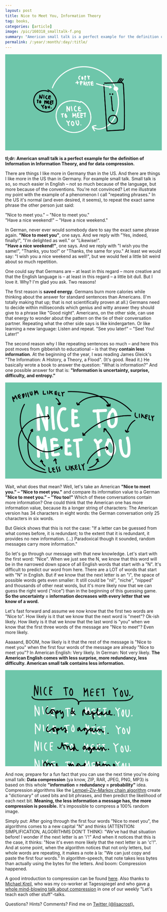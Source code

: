 ```yaml
---
layout: post
title: Nice to Meet You, Information Theory
tag: books,
categories: [article]
image: /pic/160318_smalltalk-f.png
summary: "American small talk is a perfect example for the definition of Information in Information Theory & for data compression."
permalink: /:year/:month/:day/:title/
---
```


![image](/pic/160318_smalltalk_1.png)

**tl;dr: American small talk is a perfect example for the definition of Information in Information Theory, and for data compression.**

There are things I like more in Germany than in the US. And there are things I like more in the US than in Germany. For example small talk. Small talk is so, so much easier in English – not so much because of the language, but more because of the conventions. You're not convinced? Let me illustrate my point with the example of a phenomenon I call "repeating phrases." In the US it's normal (and even desired, it seems), to repeat the exact same phrase the other person just said:

"Nice to meet you." – "Nice to meet you."<br>
"Have a nice weekend!" – "Have a nice weekend."

In German, never ever would somebody dare to say the exact same phrase again. **"Nice to meet you"**, one says. And we reply with "Yes, indeed, finally!", "I'm delighted as well." or "Likewise!".<br>
**"Have a nice weekend!"**, one says. And we reply with "I wish you the same!", "Thanks, you too!" or "Thanks, the same for you." At least we would say: "I wish you a nice weekend as well!", but we would feel a little bit weird about so much repetition.

One could say that Germans are – at least in this regard – more creative and that the English language is – at least in this regard – a little bit dull. But I love it. Why? I'm glad you ask. Two reasons!

The first reason is **saved energy**. Germans burn more calories while thinking about the answer for standard sentences than Americans. (I'm totally making that up; that is not scientifically proven at all.) Germans need to decide within milliseconds which genius and witty answer they should give to a phrase like "Good night". Americans, on the other side, can use that energy to wonder about the pattern on the tie of their conversation partner. Repeating what the other side says is like kindergarten. Or like learning a new language: Listen and repeat. "See you later!" – "See! You! Later!"

The second reason why I like repeating sentences so much – and here this post moves from gibberish to educational – is that they **contain less information**. At the beginning of the year, I was reading James Gleick's "The Information: A History, a Theory, a Flood". (It's good. Read it.) He basically wrote a book to answer the question: "What is information?" And one possible answer for that is: **"Information is uncertainty, surprise, difficulty, and entropy."**

![image](/pic/160318_smalltalk_2.png)

Wait, what does that mean? Well, let's take an American **"Nice to meet you." – "Nice to meet you."** and compare its information value to a German **"Nice to meet you." – "You too!"** Which of these conversations contain more information? One could think that the American one has more information value, because its a longer string of characters: The American version has 34 characters in eight words: the German conversation only 25 characters in six words.

But Gleick shows that this is not the case: "If a letter can be guessed from what comes before, it is redundant; to the extent that it is redundant, it provides no new information. (...) Paradoxical though it sounded, random messages carry more information."

So let's go through our message with that new knowledge. Let's start with the first word: "Nice". When we just see the N, we know that this word will be in the narrowed down space of all English words that start with a "N". It's difficult to predict our word from here. There are a LOT of words that start with "N" in English. But if we know that the next letter is an "i", the space of possible words gets even smaller: It still could be "nil", "niche", "nipped" and thousands of other neat words, but it's more likely now that we can guess the right word ("nice") than in the beginning of this guessing game. **So the uncertainty = information decreases with every letter that we know of a word.**

Let's fast forward and assume we now know that the first two words are "Nice to". How likely is it that we know that the next word is "meet"? Ok-ish likely. How likely is it that we know that the last word is "you" when we know that the first three words of the message are "Nice to meet"? Even more likely.

Aaaaand, BOOM, how likely is it that the rest of the message is "Nice to meet you" when the first four words of the message are already "Nice to meet you"? In American English: Very likely. In German: Not very likely. **The American English comes with less surprise, more redundancy, less difficulty. American small talk contains less information.**

![image](/pic/160318_smalltalk_3.png)

And now, prepare for a fun fact that you can use the next time you're doing small talk: **Data compression** (ya know, ZIP, RAR, JPEG, PNG, MP3) is based on this whole **"information = redundancy = probability"** idea. Compression algorithms like the [Lempel–Ziv–Markov chain algorithm](https://en.wikipedia.org/wiki/Lempel%E2%80%93Ziv%E2%80%93Markov_chain_algorithm) create a "dictionary" of used bits and bit phrases, and then predict the likelihood of each next bit. **Meaning, the less information a message has, the more compression is possible.** It's impossible to compress a 100% random image.

Simply put: After going through the first four words "Nice to meet you", the algorithms comes to a new capital "N" and thinks (ATTENTION: SIMPLIFICATION, ALGORITHMS DON'T THINK): "We've had that situation before! I wonder if the next letter is an 'i'!" And when it notices that this is the case, it thinks: "Now it's even more likely that the next letter is an 'c'!". And at some point, when the algorithm notices that not only letters, but whole words are repeating, it makes a note à la: "We can just copy and paste the first four words." In algorithm-speech, that note takes less bytes than actually using the bytes for the letters. And boom: Compression happened.

A good introduction to compression can be found [here](http://inventwithpython.com/blog/2012/08/17/how-does-compression-work/). Also thanks to [Michael Kreil](https://twitter.com/MichaelKreil), who was my co-worker at Tagesspiegel and who gave [a whole mind-blowing talk about compression](https://git.dsst.io/michaelkreil/tech-talk-compress/tree/master) in one of our weekly "Let's teach each other stuff"-talks.

Questions? Hints? Comments? Find me on [Twitter (@lisacrost).](https://twitter.com/lisacrost)
